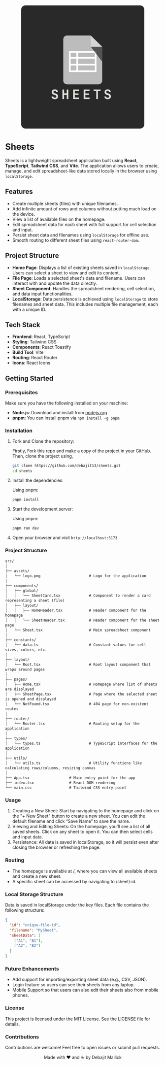 <p align="center">
  <img style="border-width: 0; border-radius: 14px" width="400" height="400" src="./src/assets/logo.png" alt="Sheets logo">
</p>

# Sheets

Sheets is a lightweight spreadsheet application built using **React**, **TypeScript**, **Tailwind CSS**, and **Vite**. The application allows users to create, manage, and edit spreadsheet-like data stored locally in the browser using `localStorage`.

## Features

- Create multiple sheets (files) with unique filenames.
- Add infinite amount of rows and columns without putting much load on the device.
- View a list of available files on the homepage.
- Edit spreadsheet data for each sheet with full support for cell selection and input.
- Persist sheet data and filenames using `localStorage` for offline use.
- Smooth routing to different sheet files using `react-router-dom`.

## Project Structure

- **Home Page**: Displays a list of existing sheets saved in `localStorage`. Users can select a sheet to view and edit its content.
- **File Page**: Loads a selected sheet's data and filename. Users can interact with and update the data directly.
- **Sheet Component**: Handles the spreadsheet rendering, cell selection, and data input functionalities.
- **LocalStorage**: Data persistence is achieved using `localStorage` to store filenames and sheet data. This includes multiple file management, each with a unique ID.

## Tech Stack

- **Frontend**: React, TypeScript
- **Styling**: Tailwind CSS
- **Components**: React Toastify
- **Build Tool**: Vite
- **Routing**: React Router
- **Icons**: React Icons

## Getting Started

### Prerequisites

Make sure you have the following installed on your machine:

- **Node.js**: Download and install from [nodejs.org](https://nodejs.org/)
- **pnpm**: You can install pnpm via `npm install -g pnpm`

### Installation

1. Fork and Clone the repository:

   Firstly, Fork this repo and make a copy of the project in your GitHub. Then, clone the project using,

   ```bash
   git clone https://github.com/debajit13/sheets.git
   cd sheets
   ```

2. Install the dependencies:

   Using pnpm:

   ```bash
   pnpm install
   ```

3. Start the development server:

   Using pnpm:

   ```bash
   pnpm run dev
   ```

4. Open your browser and visit `http://localhost:5173`.

### Project Structure

```plaintext
src/
│
├── assets/
│   └── logo.png                      # Logo for the application
│
├── components/
│   ├── global/
│   │   └── SheetCard.tsx             # Component to render a card representing a sheet (file)
│   ├── layout/
│   │   ├── HomeHeader.tsx            # Header component for the homepage
│   │   └── SheetHeader.tsx           # Header component for the sheet page
│   └── Sheet.tsx                     # Main spreadsheet component
│
├── constants/
│   └── data.ts                       # Constant values for cell sizes, colors, etc.
│
├── layout/
│   └── Root.tsx                      # Root layout component that wraps around pages
│
├── pages/
│   ├── Home.tsx                      # Homepage where list of sheets are displayed
│   ├── SheetPage.tsx                 # Page where the selected sheet is opened and displayed
│   └── NotFound.tsx                  # 404 page for non-existent routes
│
├── router/
│   └── Router.tsx                    # Routing setup for the application
│
├── types/
│   └── types.ts                      # TypeScript interfaces for the application
│
├── utils/
│   └── utils.ts                      # Utility functions like calculating rows/columns, resizing canvas
│
├── App.tsx                  # Main entry point for the app
├── index.tsx                # React DOM rendering
└── main.css                 # Tailwind CSS entry point
```

### Usage

1. Creating a New Sheet: Start by navigating to the homepage and click on the "+ New Sheet" button to create a new sheet. You can edit the default filename and click “Save Name” to save the name.
1. Viewing and Editing Sheets: On the homepage, you’ll see a list of all saved sheets. Click on any sheet to open it. You can then select cells and input data.
1. Persistence: All data is saved in localStorage, so it will persist even after closing the browser or refreshing the page.

### Routing

- The homepage is available at /, where you can view all available sheets and create a new sheet.
- A specific sheet can be accessed by navigating to /sheet/:id.

### Local Storage Structure

Data is saved in localStorage under the key files. Each file contains the following structure:

```json
{
  "id": "unique-file-id",
  "filename": "MySheet",
  "sheetData": [
    ["A1", "B1"],
    ["A2", "B2"]
  ]
}
```

### Future Enhancements

- Add support for importing/exporting sheet data (e.g., CSV, JSON).
- Login feature so users can see their sheets from any laptop.
- Mobile Support so that users can also edit their sheets also from mobile phones.

### License

This project is licensed under the MIT License. See the LICENSE file for details.

### Contributions

Contributions are welcome! Feel free to open issues or submit pull requests.

<p align='center'>Made with ❤️ and ☕️ by Debajit Mallick</p>
